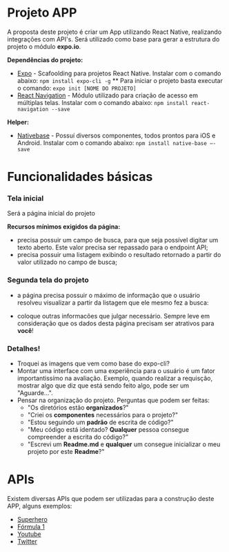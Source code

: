 # Projeto APP

A proposta deste projeto é criar um App utilizando React Native, realizando integrações com API's. Será utilizado como base para gerar a estrutura do projeto o módulo **expo.io**.

**Dependências do projeto:**
* [Expo](https://github.com/facebook/create-react-app) - Scafoolding para projetos React Native. Instalar com o comando abaixo:
`npm install expo-cli -g`
** Para iniciar o projeto basta executar o comando: `expo init [NOME DO PROJETO]`
* [React Navigation](https://reactnavigation.org) - Módulo utilizado para criação de acesso em múltiplas telas. Instalar com o comando abaixo:
`npm install react-navigation --save`

**Helper:**
* [Nativebase](https://nativebase.io/) - Possuí diversos componentes, todos prontos para iOS e Android. Instalar com o comando abaixo:
`npm install native-base –-save`

# Funcionalidades básicas

### Tela inicial

Será a página inicial do projeto

**Recursos mínimos exigidos da página:**

- precisa possuir um campo de busca, para que seja possível digitar um texto aberto. Este valor precisa ser repassado para o endpoint API;
- precisa possuir uma listagem exibindo o resultado retornado a partir do valor utilizado no campo de busca;

### Segunda tela do projeto
- a página precisa possuir o máximo de informação que o usuário resolveu visualizar a partir da listagem que ele mesmo fez a busca:

* coloque outras informacões que julgar necessário. Sempre leve em consideração que os dados desta página precisam ser atrativos para **você**!

### Detalhes!
  - Troquei as imagens que vem como base do expo-cli?
  - Montar uma interface com uma experiência para o usuário é um fator importantissímo na avaliação. Exemplo, quando realizar a requisção, mostrar algo que diz que está sendo feito algo, pode ser um "Aguarde...".
  - Pensar na organização do projeto. Perguntas que podem ser feitas:
    - "Os diretórios estão **organizados**?"
    - "Criei os **componentes** necessários para o projeto?"
    - "Estou seguindo um **padrão** de escrita de código?"
    - "Meu código está identado? **Qualquer** pessoa consegue compreender a escrita do código?"
    - "Escrevi um **Readme.md** e **qualquer** um consegue inicializar o meu projeto por este **Readme**?"

# APIs

Existem diversas APIs que podem ser utilizadas para a construção deste APP, alguns exemplos:

* [Superhero](http://superheroapi.com)
* [Fórmula 1](http://ergast.com/mrd/)
* [Youtube](https://developers.google.com/youtube/v3/)
* [Twitter](https://developer.twitter.com)
